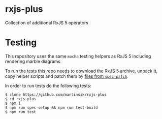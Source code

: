 # rxjs-plus
Collection of additional RxJS 5 operators

# Testing

This repository uses the same `mocha` testing helpers as RxJS 5 including rendering marble diagrams.

To run the tests this repo needs to download the RxJS 5 archive, unpack it, copy helper scripts and patch them by [files from `spec-patch`](https://github.com/martinsik/rxjs-plus/tree/master/spec-patch).

In order to run tests do the following tests:

```
$ clone https://github.com/martinsik/rxjs-plus
$ cd rxjs-plus
$ npm i
$ npm run spec-setup && npm run test-build
$ npm run test
```
